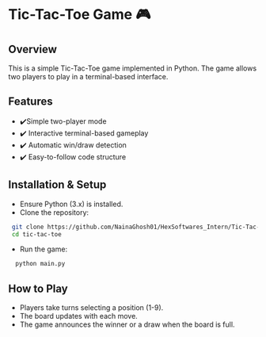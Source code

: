 
# Tic-Tac-Toe Game 🎮

## Overview
This is a simple Tic-Tac-Toe game implemented in Python. The game allows two players to play in a terminal-based interface.

## Features
- ✔️Simple two-player mode
- ✔️ Interactive terminal-based gameplay
- ✔️ Automatic win/draw detection
- ✔️ Easy-to-follow code structure

## Installation & Setup
- Ensure Python (3.x) is installed.
- Clone the repository:
```bash
 git clone https://github.com/NainaGhosh01/HexSoftwares_Intern/Tic-Tac-Toe.git  
 cd tic-tac-toe 
```
- Run the game:
```bash
  python main.py  

```
## How to Play
- Players take turns selecting a position (1-9).
- The board updates with each move.
- The game announces the winner or a draw when the board is full.